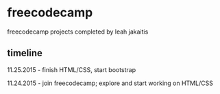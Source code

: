 # freecodecamp
freecodecamp projects completed by leah jakaitis

## timeline
11.25.2015 - finish HTML/CSS, start bootstrap

11.24.2015 - join freecodecamp; explore and start working on HTML/CSS 
